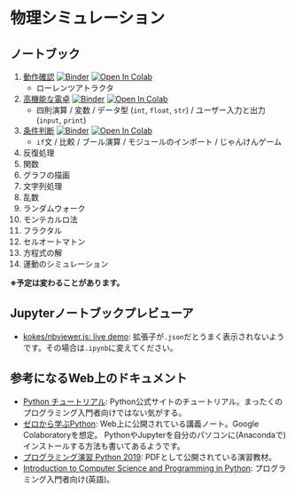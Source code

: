 # 物理シミュレーション

## ノートブック

1. [動作確認](https://github.com/tueda/PS2020SS/blob/gh-pages/notebooks/01_%E5%8B%95%E4%BD%9C%E7%A2%BA%E8%AA%8D.ipynb) [![Binder](https://mybinder.org/badge_logo.svg)](https://mybinder.org/v2/gh/tueda/PS2020SS/gh-pages?filepath=notebooks/01_%E5%8B%95%E4%BD%9C%E7%A2%BA%E8%AA%8D.ipynb) [![Open In Colab](https://colab.research.google.com/assets/colab-badge.svg)](https://colab.research.google.com/github/tueda/PS2020SS/blob/gh-pages/notebooks/01_%E5%8B%95%E4%BD%9C%E7%A2%BA%E8%AA%8D.ipynb)
    - ローレンツアトラクタ
1. [高機能な電卓](https://github.com/tueda/PS2020SS/blob/gh-pages/notebooks/02_%E9%AB%98%E6%A9%9F%E8%83%BD%E3%81%AA%E9%9B%BB%E5%8D%93.ipynb) [![Binder](https://mybinder.org/badge_logo.svg)](https://mybinder.org/v2/gh/tueda/PS2020SS/gh-pages?filepath=notebooks/02_%E9%AB%98%E6%A9%9F%E8%83%BD%E3%81%AA%E9%9B%BB%E5%8D%93.ipynb) [![Open In Colab](https://colab.research.google.com/assets/colab-badge.svg)](https://colab.research.google.com/github/tueda/PS2020SS/blob/gh-pages/notebooks/02_%E9%AB%98%E6%A9%9F%E8%83%BD%E3%81%AA%E9%9B%BB%E5%8D%93.ipynb)
    - 四則演算 / 変数 / データ型 (`int`, `float`, `str`) / ユーザー入力と出力 (`input`, `print`)
1. [条件判断](https://github.com/tueda/PS2020SS/blob/gh-pages/notebooks/03_%E6%9D%A1%E4%BB%B6%E5%88%A4%E6%96%AD.ipynb) [![Binder](https://mybinder.org/badge_logo.svg)](https://mybinder.org/v2/gh/tueda/PS2020SS/gh-pages?filepath=notebooks/03_%E6%9D%A1%E4%BB%B6%E5%88%A4%E6%96%AD.ipynb) [![Open In Colab](https://colab.research.google.com/assets/colab-badge.svg)](https://colab.research.google.com/github/tueda/PS2020SS/blob/gh-pages/notebooks/03_%E6%9D%A1%E4%BB%B6%E5%88%A4%E6%96%AD.ipynb)
    - `if`文 / 比較 / ブール演算 / モジュールのインポート / じゃんけんゲーム
1. 反復処理
1. 関数
1. グラフの描画
1. 文字列処理
1. 乱数
1. ランダムウォーク
1. モンテカルロ法
1. フラクタル
1. セルオートマトン
1. 方程式の解
1. 運動のシミュレーション

**※予定は変わることがあります。**


## Jupyterノートブックプレビューア

- [kokes/nbviewer.js: live demo](https://kokes.github.io/nbviewer.js/viewer.html):
  拡張子が`.json`だとうまく表示されないようです。その場合は`.ipynb`に変えてください。


## 参考になるWeb上のドキュメント

- [Python チュートリアル](https://docs.python.org/ja/3/tutorial/):
  Python公式サイトのチュートリアル。まったくのプログラミング入門者向けではない気がする。
- [ゼロから学ぶPython](https://kaityo256.github.io/python_zero/):
  Web上に公開されている講義ノート。Google Colaboratoryを想定。
  PythonやJupyterを自分のパソコンに(Anacondaで)インストールする方法も書いてあるようです。
- [プログラミング演習 Python 2019](https://hdl.handle.net/2433/245698):
  PDFとして公開されている演習教材。
- [Introduction to Computer Science and Programming in Python](https://ocw.mit.edu/courses/electrical-engineering-and-computer-science/6-0001-introduction-to-computer-science-and-programming-in-python-fall-2016/):
  プログラミング入門者向け(英語)。
